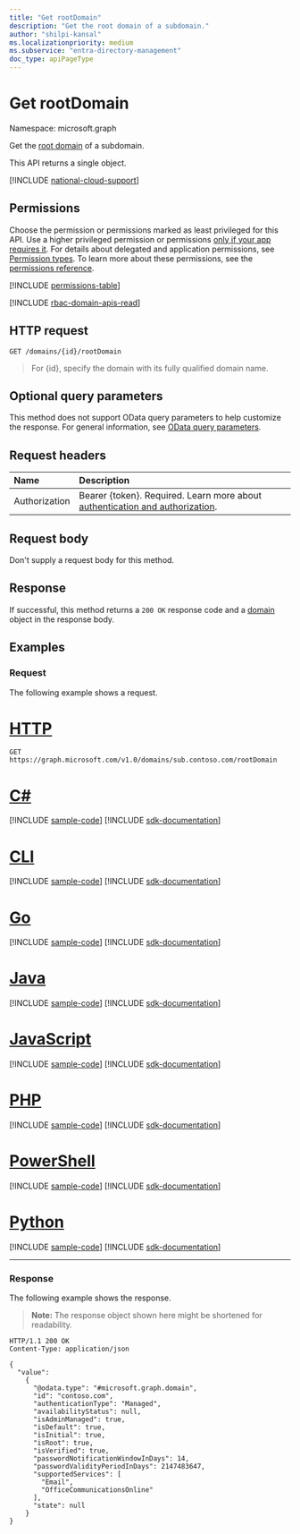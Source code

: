 ```yaml
---
title: "Get rootDomain"
description: "Get the root domain of a subdomain."
author: "shilpi-kansal"
ms.localizationpriority: medium
ms.subservice: "entra-directory-management"
doc_type: apiPageType
---
```


# Get rootDomain

Namespace: microsoft.graph

Get the [root domain](../resources/domain.md) of a subdomain.

This API returns a single object.

[!INCLUDE [national-cloud-support](../../includes/global-only.md)]

## Permissions

Choose the permission or permissions marked as least privileged for this API. Use a higher privileged permission or permissions [only if your app requires it](/graph/permissions-overview#best-practices-for-using-microsoft-graph-permissions). For details about delegated and application permissions, see [Permission types](/graph/permissions-overview#permission-types). To learn more about these permissions, see the [permissions reference](/graph/permissions-reference).

<!-- { "blockType": "permissions", "name": "domain_get_rootdomain" } -->
[!INCLUDE [permissions-table](../includes/permissions/domain-get-rootdomain-permissions.md)]

[!INCLUDE [rbac-domain-apis-read](../includes/rbac-for-apis/rbac-domain-apis-read.md)]

## HTTP request

<!-- {
  "blockType": "ignored"
}
-->
``` http
GET /domains/{id}/rootDomain
```
> For {id}, specify the domain with its fully qualified domain name.

## Optional query parameters

This method does not support OData query parameters to help customize the response. For general information, see [OData query parameters](/graph/query-parameters).

## Request headers

|Name|Description|
|:---|:---|
|Authorization|Bearer {token}. Required. Learn more about [authentication and authorization](/graph/auth/auth-concepts).|

## Request body

Don't supply a request body for this method.

## Response

If successful, this method returns a `200 OK` response code and a [domain](../resources/domain.md) object in the response body.

## Examples

### Request

The following example shows a request.
# [HTTP](#tab/http)
<!-- {
  "blockType": "request",
  "sampleKeys": ["sub.contoso.com"],
  "name": "get_rootDomain"
}
-->
``` http
GET https://graph.microsoft.com/v1.0/domains/sub.contoso.com/rootDomain
```

# [C#](#tab/csharp)
[!INCLUDE [sample-code](../includes/snippets/csharp/get-rootdomain-csharp-snippets.md)]
[!INCLUDE [sdk-documentation](../includes/snippets/snippets-sdk-documentation-link.md)]

# [CLI](#tab/cli)
[!INCLUDE [sample-code](../includes/snippets/cli/get-rootdomain-cli-snippets.md)]
[!INCLUDE [sdk-documentation](../includes/snippets/snippets-sdk-documentation-link.md)]

# [Go](#tab/go)
[!INCLUDE [sample-code](../includes/snippets/go/get-rootdomain-go-snippets.md)]
[!INCLUDE [sdk-documentation](../includes/snippets/snippets-sdk-documentation-link.md)]

# [Java](#tab/java)
[!INCLUDE [sample-code](../includes/snippets/java/get-rootdomain-java-snippets.md)]
[!INCLUDE [sdk-documentation](../includes/snippets/snippets-sdk-documentation-link.md)]

# [JavaScript](#tab/javascript)
[!INCLUDE [sample-code](../includes/snippets/javascript/get-rootdomain-javascript-snippets.md)]
[!INCLUDE [sdk-documentation](../includes/snippets/snippets-sdk-documentation-link.md)]

# [PHP](#tab/php)
[!INCLUDE [sample-code](../includes/snippets/php/get-rootdomain-php-snippets.md)]
[!INCLUDE [sdk-documentation](../includes/snippets/snippets-sdk-documentation-link.md)]

# [PowerShell](#tab/powershell)
[!INCLUDE [sample-code](../includes/snippets/powershell/get-rootdomain-powershell-snippets.md)]
[!INCLUDE [sdk-documentation](../includes/snippets/snippets-sdk-documentation-link.md)]

# [Python](#tab/python)
[!INCLUDE [sample-code](../includes/snippets/python/get-rootdomain-python-snippets.md)]
[!INCLUDE [sdk-documentation](../includes/snippets/snippets-sdk-documentation-link.md)]

---

### Response

The following example shows the response.
>**Note:** The response object shown here might be shortened for readability.
<!-- {
  "blockType": "response",
  "truncated": true,
  "@odata.type": "microsoft.graph.domain"
}
-->
``` http
HTTP/1.1 200 OK
Content-Type: application/json

{
  "value":
    {
      "@odata.type": "#microsoft.graph.domain",
      "id": "contoso.com",
      "authenticationType": "Managed",
      "availabilityStatus": null,
      "isAdminManaged": true,
      "isDefault": true,
      "isInitial": true,
      "isRoot": true,
      "isVerified": true,
      "passwordNotificationWindowInDays": 14,
      "passwordValidityPeriodInDays": 2147483647,
      "supportedServices": [
        "Email",
        "OfficeCommunicationsOnline"
      ],
      "state": null
    }
}
```
